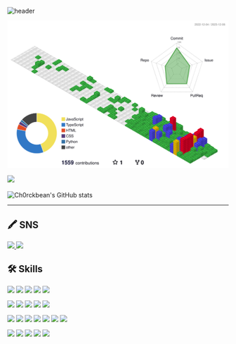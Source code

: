 ![header](https://capsule-render.vercel.app/api?type=Waving&color=timeGradient&height=200&section=header&text=Ch0rckBean🫧&&fontSize=100&animation=scaleIn)

![](./profile-3d-contrib/profile-gitblock.svg)


<img src="https://github-readme-stats.vercel.app/api/top-langs/?username=ch0rckbean&layout=compact"> <br><br>
![Ch0rckbean's GitHub stats](https://github-readme-stats.vercel.app/api?username=ch0rckbean&show_icons=true&theme=synthwave&hide_border=true&bg_color=ffffff&icon_color=56bf56&text_color=379237&title_color=56bf56&count_private=true&repo=github-readme-stats)

--------

## 🖍️ SNS
<a href="https://blog.naver.com/ch0rckbean" target=_blink>
  <img src="https://img.shields.io/badge/NAVER-03C75A?  style=plastic&logo=Naver&logoColor=F3FDE8" />
</a> 

<a href="https://velog.io/@chr0ckbean" target=_blink>
  <img src="https://img.shields.io/badge/Velog-F3FDE8?  style=plastic&logo=Velog&logoColor=20C997" />
</a> 

## 🛠️ Skills

<img src="https://img.shields.io/badge/HTML5-FFF?style=plastic&logo=HTML5&logoColor=E34F26"/> <img src="https://img.shields.io/badge/CSS3-DD3A0A?style=plastic&logo=CSS3&logoColor=06B6D4"/> <img src="https://img.shields.io/badge/JavaScript-F7DF12?style=plastic&logo=JavaScript&logoColor=fff"/> <img src="https://img.shields.io/badge/Python-1E8CBE?style=plastic&logo=Python&logoColor=FFD900"/> <img src="https://img.shields.io/badge/C-A8B9CC?style=plastic&logo=C&logoColor=000"/> 

<img src="https://img.shields.io/badge/Linux-FCC624?style=plastic&logo=Linux&logoColor=000"/> <img src="https://img.shields.io/badge/Ubuntu-E95420?style=plastic&logo=Ubuntu&logoColor=000"/> <img src="https://img.shields.io/badge/VirtualBox-183A61?style=plastic&logo=VirtualBox&logoColor=000"/> <img src="https://img.shields.io/badge/Android Studio-3DDC84?style=plastic&logo=Android Studio&logoColor=000"/> <img src="https://img.shields.io/badge/Anaconda-44A833?style=flat-square&logo=Anaconda&logoColor=white"/>


<img src="https://img.shields.io/badge/jQuery-0769AD?style=plastic&logo=jQuery&logoColor=fff"/> <img src="https://img.shields.io/badge/React-61DAFB?style=plastic&logo=React&logoColor=fff"/> <img src="https://img.shields.io/badge/TypeScript-3178C6?style=plastic&logo=TypeScript&logoColor=fff"/> 
<img src="https://img.shields.io/badge/Three.js-000000?style=plastic&logo=Three.js&logoColor=fff"/> <img src="https://img.shields.io/badge/Bootstrap-7952B3?style=plastic&logo=Bootstrap&logoColor=fff"/> <img src="https://img.shields.io/badge/MUI-007FFF?style=plastic&logo=MUI&logoColor=fff"/> <img src="https://img.shields.io/badge/Sass-CC6699?style=plastic&logo=Sass&logoColor=fff"/> 

<img src="https://img.shields.io/badge/Figma-F24E1E?style=plastic&logo=Figma&logoColor=fff"/> <img src="https://img.shields.io/badge/Adobe Illustrator-FF9A00?style=plastic&logo=Adobe Illustrator&logoColor=fff"/> <img src="https://img.shields.io/badge/Adobe Photoshop-31A8FF?style=plastic&logo=Adobe Photoshop&logoColor=fff"/> <img src="https://img.shields.io/badge/Adobe XD-FF61F6?style=plastic&logo=Adobe XD&logoColor=fff"/> <img src="https://img.shields.io/badge/dialogflow-FF9800?style=plastic&logo=dialogflow&logoColor=fff"/> 
